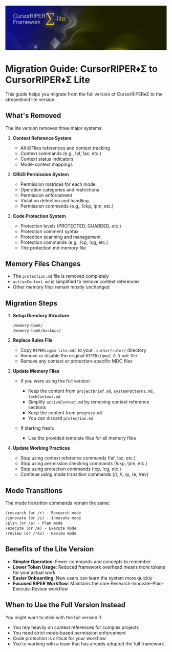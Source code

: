 ![CursorRIPER♦Σ-lite](../res/github-header-sigma-lite.png)
# Migration Guide: CursorRIPER♦Σ to CursorRIPER♦Σ Lite

This guide helps you migrate from the full version of CursorRIPER♦Σ to the streamlined lite version.

## What's Removed

The lite version removes three major systems:

1. **Context Reference System**
   - All @Files references and context tracking
   - Context commands (e.g., !af, !ac, etc.)
   - Context status indicators
   - Mode-context mappings

2. **CRUD Permission System**
   - Permission matrices for each mode
   - Operation categories and restrictions
   - Permission enforcement
   - Violation detection and handling
   - Permission commands (e.g., !ckp, !pm, etc.)

3. **Code Protection System**
   - Protection levels (PROTECTED, GUARDED, etc.)
   - Protection comment syntax
   - Protection scanning and management
   - Protection commands (e.g., !cp, !cg, etc.)
   - The protection.md memory file

## Memory Files Changes

- The `protection.md` file is removed completely
- `activeContext.md` is simplified to remove context references
- Other memory files remain mostly unchanged

## Migration Steps

1. **Setup Directory Structure**
   ```
   /memory-bank/
   /memory-bank/backups/
   ```

2. **Replace Rules File**
   - Copy `RIPERsigma-lite.mdc` to your `.cursor/rules/` directory
   - Remove or disable the original `RIPERsigma1.0.3.mdc` file
   - Remove any context or protection-specific MDC files

3. **Update Memory Files**
   - If you were using the full version:
     - Keep the content from `projectbrief.md`, `systemPatterns.md`, `techContext.md`
     - Simplify `activeContext.md` by removing context reference sections
     - Keep the content from `progress.md`
     - You can discard `protection.md`
   
   - If starting fresh:
     - Use the provided template files for all memory files

4. **Update Working Practices**
   - Stop using context reference commands (!af, !ac, etc.)
   - Stop using permission checking commands (!ckp, !pm, etc.)
   - Stop using protection commands (!cp, !cg, etc.)
   - Continue using mode transition commands (/r, /i, /p, /e, /rev)

## Mode Transitions

The mode transition commands remain the same:

```
/research (or /r) - Research mode
/innovate (or /i) - Innovate mode
/plan (or /p) - Plan mode
/execute (or /e) - Execute mode
/review (or /rev) - Review mode
```

## Benefits of the Lite Version

- **Simpler Operation**: Fewer commands and concepts to remember
- **Lower Token Usage**: Reduced framework overhead means more tokens for your actual work
- **Easier Onboarding**: New users can learn the system more quickly
- **Focused RIPER Workflow**: Maintains the core Research-Innovate-Plan-Execute-Review workflow

## When to Use the Full Version Instead

You might want to stick with the full version if:

- You rely heavily on context references for complex projects
- You need strict mode-based permission enforcement
- Code protection is critical for your workflow
- You're working with a team that has already adopted the full framework
